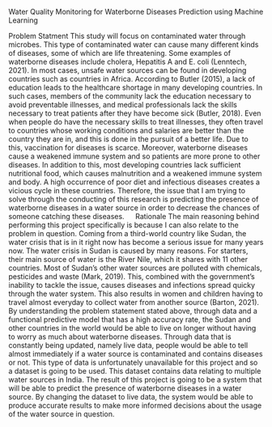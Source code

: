 Water Quality Monitoring for Waterborne Diseases Prediction using Machine Learning 

Problem Statment
This study will focus on contaminated water through microbes. This type of contaminated water can cause many different kinds of diseases, some of which are life threatening. Some examples of waterborne diseases include cholera, Hepatitis A and E. coli (Lenntech, 2021). In most cases, unsafe water sources can be found in developing countries such as countries in Africa. According to Butler (2015), a lack of education leads to the healthcare shortage in many developing countries. In such cases, members of the community lack the education necessary to avoid preventable illnesses, and medical professionals lack the skills necessary to treat patients after they have become sick (Butler, 2018). Even when people do have the necessary skills to treat illnesses, they often travel to countries whose working conditions and salaries are better than the country they are in, and this is done in the pursuit of a better life. Due to this, vaccination for diseases is scarce. Moreover, waterborne diseases cause a weakened immune system and so patients are more prone to other diseases. In addition to this, most developing countries lack sufficient nutritional food, which causes malnutrition and a weakened immune system and body. A high occurrence of poor diet and infectious diseases creates a vicious cycle in these countries. Therefore, the issue that I am trying to solve through the conducting of this research is predicting the presence of waterborne diseases in a water source in order to decrease the chances of someone catching these diseases.
 
Rationale 
The main reasoning behind performing this project specifically is because I can also relate to the problem in question. Coming from a third-world country like Sudan, the water crisis that is in it right now has become a serious issue for many years now. The water crisis in Sudan is caused by many reasons. For starters, their main source of water is the River Nile, which it shares with 11 other countries. Most of Sudan’s other water sources are polluted with chemicals, pesticides and waste (Mark, 2019). This, combined with the government’s inability to tackle the issue, causes diseases and infections spread quicky through the water system. This also results in women and children having to travel almost everyday to collect water from another source (Barton, 2021). By understanding the problem statement stated above, through data and a functional predictive model that has a high accuracy rate, the Sudan and other countries in the world would be able to live on longer without having to worry as much about waterborne diseases. Through data that is constantly being updated, namely live data, people would be able to tell almost immediately if a water source is contaminated and contains diseases or not. This type of data is unfortunately unavailable for this project and so a dataset is going to be used. This dataset contains data relating to multiple water sources in India. The result of this project is going to be a system that will be able to predict the presence of waterborne diseases in a water source. By changing the dataset to live data, the system would be able to produce accurate results to make more informed decisions about the usage of the water source in question. 
